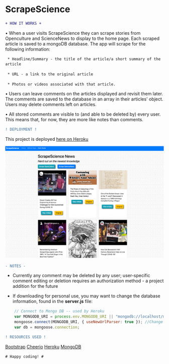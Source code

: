 # ScrapeScience

```diff
+ HOW IT WORKS +
```

  • When a user visits ScrapeScience they can scrape stories from Openculture and ScienceNews to display to the home page. Each scraped article is saved to a mongoDB database. 
  The app will scrape for the following information:

     * Headline/Summary - the title of the article/a short summary of the article

     * URL - a link to the original article

     * Photos or videos associated with that article.

  • Users can leave comments on the articles displayed and revisit them later. The comments are saved to the database in an array in their articles' object. Users may delete comments left on articles. 
  
  • All stored comments are visible to (and able to be deleted by) every user. This means that, for now, they are more like notes than comments.

```diff
! DEPLOYMENT !
```

This project is deployed [here on Heroku](https://sheltered-coast-01541.herokuapp.com/) 

![Screenshots](/public/images/screenshot.png)

```diff
- NOTES -
```

* Currently any comment may be deleted by any user; user-specific comment editing or deletion requires an authorization method - a project addition for the future

* If downloading for personal use, you may want to change the database information, found in the **server.js** file:

```js
    // Connect to Mongo DB -- used by Heroku
    var MONGODB_URI = process.env.MONGODB_URI || "mongodb://localhost/mongoHeadlines";
    mongoose.connect(MONGODB_URI, { useNewUrlParser: true }); //Change to your db↑↑↑
    var db = mongoose.connection;
```

```diff
! RESOURCES USED !
```
[Bootstrap](https://getbootstrap.com/)
[Cheerio](https://cheerio.js.org/)
[Heroku](https://heroku.com/)
[MongoDB](https://www.mongodb.com/)

```diff
# Happy coding! #
```